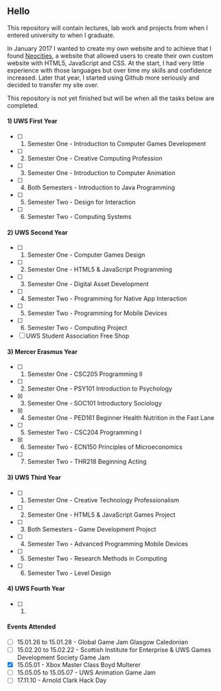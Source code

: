 ## Hello

This repository will contain lectures, lab work and projects from when I entered university to when I graduate.

In January 2017 I wanted to create my own website and to achieve that I found [Neocities](https://neocities.org/), a website that allowed users to create their own custom website with HTML5, JavaScript and CSS. At the start, I had very little experience with those languages but over time my skills and confidence increased. Later that year, I started using Github more seriously and decided to transfer my site over. 

This repository is not yet finished but will be when all the tasks below are completed.

#### 1) UWS First Year
- [ ] 1) Semester One - Introduction to Computer Games Development
- [ ] 2) Semester One - Creative Computing Profession
- [ ] 3) Semester One - Introduction to Computer Animation
- [ ] 4) Both Semesters - Introduction to Java Programming
- [ ] 5) Semester Two - Design for Interaction
- [ ] 6) Semester Two - Computing Systems

#### 2) UWS Second Year
- [ ] 1) Semester One - Computer Games Design
- [ ] 2) Semester One - HTML5 & JavaScript Programming
- [ ] 3) Semester One - Digital Asset Development
- [ ] 4) Semester Two - Programming for Native App Interaction
- [ ] 5) Semester Two - Programming for Mobile Devices
- [ ] 6) Semester Two - Computing Project
- [ ] UWS Student Association Free Shop

#### 3) Mercer Erasmus Year
- [ ] 1) Semester One - CSC205 Programming II
- [ ] 2) Semester One - PSY101 Introduction to Psychology
- [x] 3) Semester One - SOC101 Introductory Sociology
- [x] 4) Semester One - PED161 Beginner Health Nutrition in the Fast Lane
- [ ] 5) Semester Two - CSC204 Programming I
- [x] 6) Semester Two - ECN150 Principles of Microeconomics
- [ ] 7) Semester Two - THR218 Beginning Acting

#### 3) UWS Third Year
- [ ] 1) Semester One - Creative Technology Professionalism
- [ ] 2) Semester One - HTML5 & JavaScript Games Project
- [ ] 3) Both Semesters - Game Development Project
- [ ] 4) Semester Two - Advanced Programming Mobile Devices
- [ ] 5) Semester Two - Research Methods in Computing
- [ ] 6) Semester Two - Level Design

#### 4) UWS Fourth Year
- [ ] 1) 

#### Events Attended
- [ ] 15.01.26 to 15.01.28 - Global Game Jam Glasgow Caledonian
- [ ] 15.02.20 to 15.02.22 - Scottish Institute for Enterprise & UWS Games Development Society Game Jam
- [x] 15.05.01 - Xbox Master Class Boyd Multerer
- [ ] 15.05.05 to 15.05.07 - UWS Animation Game Jam
- [ ] 17.11.10 - Arnold Clark Hack Day
